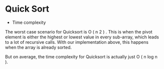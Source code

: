 # Quick Sort

- Time complexity

The worst case scenario for Quicksort is 
O
(
n
2
)
. This is when the pivot element is either the highest or lowest value in every sub-array, which leads to a lot of recursive calls. With our implementation above, this happens when the array is already sorted.

But on average, the time complexity for Quicksort is actually just 
O
(
n
log
n
).

